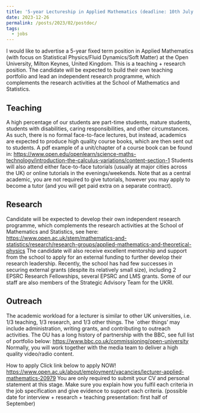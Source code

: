 ```yaml
---
title: '5-year Lectureship in Applied Mathematics (deadline: 10th July 2023 noon)'
date: 2023-12-26
permalink: /posts/2023/02/postdoc/
tags:
  - jobs
---
```


I would like to advertise a 5-year fixed term position in Applied Mathematics (with focus on Statistical Physics/Fluid Dynamics/Soft Matter) at the Open University, Milton Keynes, United Kingdom. This is a teaching + research position. The candidate will be expected to build their own teaching portfolio and lead an independent research programme, which complements the research activities at the School of Mathematics and Statistics. 
 
## Teaching
A high percentage of our students are part-time students, mature students, students with disabilities, caring responsibilities, and other circumstances. As such, there is no formal face-to-face lectures, but instead, academics are expected to produce high quality course books, which are then sent out to students.  A pdf example of a unit/chapter of a course book can be found in:
<https://www.open.edu/openlearn/science-maths-technology/introduction-the-calculus-variations/content-section-1>
Students will also attend either face-to-face tutorials (usually at major cities across the UK) or online tutorials in the evenings/weekends. Note that as a central academic, you are not required to give tutorials, however you may apply to become a tutor (and you will get paid extra on a separate contract).
 
## Research
Candidate will be expected to develop their own independent research programme, which complements the research activities at the School of Mathematics and Statistics, see here:
<https://www.open.ac.uk/stem/mathematics-and-statistics/research/research-groups/applied-mathematics-and-theoretical-physics>
The candidate will also receive excellent mentorship and support from the school to apply for an external funding to further develop their research leadership. Recently, the school has had few successes in securing external grants (despite its relatively small size), including 2 EPSRC Research Fellowships, several EPSRC and LMS grants. Some of our staff are also members of the Strategic Advisory Team for the UKRI. 
 
## Outreach
The academic workload for a lecturer is similar to other UK universities, i.e. 1/3 teaching, 1/3 research, and 1/3 other things. The `other things’ may include administration, writing grants, and contributing to outreach activities. The OU has a long history of partnership with the BBC, see full list of portfolio below:
<https://www.bbc.co.uk/commissioning/open-university>
Normally, you will work together with the media team to deliver a high quality video/radio content.
 
How to apply
Click link below to apply NOW!
<https://www.open.ac.uk/about/employment/vacancies/lecturer-applied-mathematics-20979>
You are only required to submit your CV and personal statement at this stage. Make sure you explain how you fulfil each criteria in the job specification and give evidence to support each criteria.
(possible date for interview + research + teaching presentation: first half of September)



